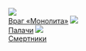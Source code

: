 ![](/books/sf_action/Евгений%20Прошкин/Враг%20«Монолита».jpg)  
[Враг «Монолита»](/books/sf_action/Евгений%20Прошкин/Враг%20«Монолита»)
![](/books/sf_action/Евгений%20Прошкин/Палачи.jpg)  
[Палачи](/books/sf_action/Евгений%20Прошкин/Палачи)
![](/books/sf_action/Евгений%20Прошкин/Смертники.jpg)  
[Смертники](/books/sf_action/Евгений%20Прошкин/Смертники)